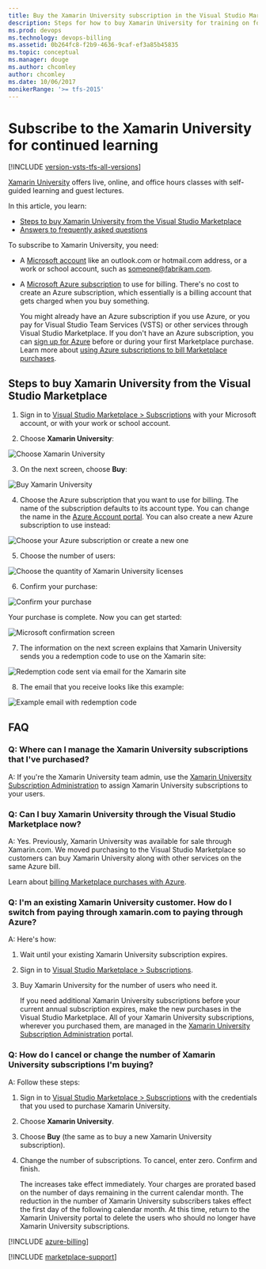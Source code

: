 ```yaml
---
title: Buy the Xamarin University subscription in the Visual Studio Marketplace
description: Steps for how to buy Xamarin University for training on forms for device application development and find answers to frequently asked questions
ms.prod: devops
ms.technology: devops-billing
ms.assetid: 0b264fc8-f2b9-4636-9caf-ef3a85b45835
ms.topic: conceptual
ms.manager: douge
ms.author: chcomley
author: chcomley
ms.date: 10/06/2017
monikerRange: '>= tfs-2015'
---
```


# Subscribe to the Xamarin University for continued learning

[!INCLUDE [version-vsts-tfs-all-versions](../../_shared/version-vsts-tfs-all-versions.md)]

[Xamarin University](https://www.xamarin.com/university) offers live, online, and office hours classes with self-guided learning and guest lectures.

In this article, you learn:

* [Steps to buy Xamarin University from the Visual Studio Marketplace](#buy-it)
* [Answers to frequently asked questions](#q-n-a)

To subscribe to Xamarin University, you need:

* A [Microsoft account](https://www.microsoft.com/account) like an outlook.com or hotmail.com address, or a work or school account, such as someone@fabrikam.com.

* A [Microsoft Azure subscription](https://azure.microsoft.com/pricing/purchase-options/) to use for billing. There's no cost to create an Azure subscription, which essentially is a billing account that gets charged when you buy something.

	You might already have an Azure subscription if you use Azure, or you pay for Visual Studio Team Services (VSTS) or other services through Visual Studio Marketplace. If you don't have an Azure subscription, you can [sign up for Azure](https://portal.azure.com) before or during your first Marketplace purchase. Learn more about [using Azure subscriptions to bill Marketplace purchases](#azure-billing).


<a name="buy-it"></a>

##	Steps to buy Xamarin University from the Visual Studio Marketplace

1.	Sign in to [Visual Studio Marketplace > Subscriptions](https://marketplace.visualstudio.com/subscriptions) with your Microsoft account, or with your work or school account.

2. Choose **Xamarin University**:

  ![Choose Xamarin University](_img/xamarin/01-marketplace.png)

3. On the next screen, choose **Buy**:

  ![Buy Xamarin University](_img/xamarin/02-xamarin-univ.png)

4. Choose the Azure subscription that you want to use for billing. The name of the subscription defaults to its account type. You can change the name in the [Azure Account portal](https://portal.azure.com). You can also create a new Azure subscription to use instead:

  ![Choose your Azure subscription or create a new one](_img/xamarin/03-xamarin-id.png)

5. Choose the number of users:

 ![Choose the quantity of Xamarin University licenses](_img/xamarin/04-xamarin-quantity.png)

6. Confirm your purchase:

  ![Confirm your purchase](_img/xamarin/05-xamarin-confirm.png)

  Your purchase is complete. Now you can get started:

  ![Microsoft confirmation screen](_img/xamarin/06-ms-confirm.png)

7. The information on the next screen explains that Xamarin University sends you a redemption code to use on the Xamarin site:

  ![Redemption code sent via email for the Xamarin site](_img/xamarin/07-email-notice.png)

8. The email that you receive looks like this example:

  ![Example email with redemption code](_img/xamarin/08-xamarin-email.png)

<a name="q-n-a"></a>

## FAQ

### Q:  Where can I manage the Xamarin University subscriptions that I've purchased?

A: If you're the Xamarin University team admin, use the [Xamarin University Subscription Administration](https://university.xamarin.com/subscriptions) to assign Xamarin University subscriptions to your users.

### Q:	Can I buy Xamarin University through the Visual Studio Marketplace now?

A: Yes. Previously, Xamarin University was available for sale through Xamarin.com. We moved purchasing to the Visual Studio Marketplace so customers can buy Xamarin University along with other services on the same Azure bill.

Learn about [billing Marketplace purchases with Azure](#azure-billing).

### Q:	I'm an existing Xamarin University customer. How do I switch from paying through xamarin.com to paying through Azure?

A: Here's how:

1. Wait until your existing Xamarin University subscription expires.

2. Sign in to [Visual Studio Marketplace > Subscriptions](https://marketplace.visualstudio.com/subscriptions).

3. Buy Xamarin University for the number of users who need it.

   If you need additional Xamarin University subscriptions before your current annual subscription expires, make the new purchases in the Visual Studio Marketplace. All of your Xamarin University subscriptions, wherever you purchased them, are managed in the [Xamarin University Subscription Administration](https://university.xamarin.com/subscriptions) portal.

### Q:	How do I cancel or change the number of Xamarin University subscriptions I'm buying?

A: Follow these steps:

1. Sign in to [Visual Studio Marketplace > Subscriptions](https://marketplace.visualstudio.com/subscriptions) with the credentials that you used to purchase Xamarin University.

2. Choose **Xamarin University**.

3. Choose **Buy** (the same as to buy a new Xamarin University subscription).

4. Change the number of subscriptions. To cancel, enter zero. Confirm and finish.

    The increases take effect immediately. Your charges are prorated based on the number of days remaining in the current calendar month.
    The reduction in the number of Xamarin University subscribers takes effect the first day of the following calendar month. At this time, return to the Xamarin University portal to delete the users who should no longer have Xamarin University subscriptions.

<a name="azure-billing"></a>

[!INCLUDE [azure-billing](_shared/qa-azure-billing.md)]

[!INCLUDE [marketplace-support](_shared/qa-marketplace-support.md)]
